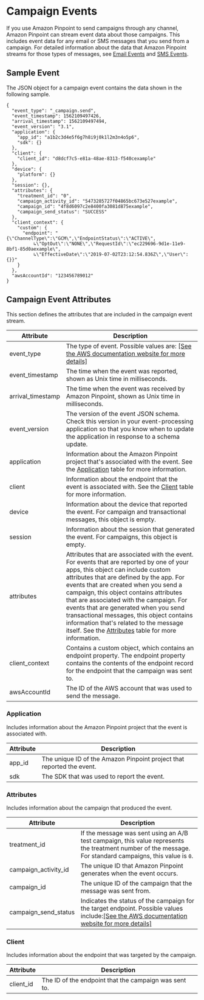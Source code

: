 # Campaign Events<a name="event-streams-data-campaign"></a>

If you use Amazon Pinpoint to send campaigns through any channel, Amazon Pinpoint can stream event data about those campaigns\. This includes event data for any email or SMS messages that you send from a campaign\. For detailed information about the data that Amazon Pinpoint streams for those types of messages, see [Email Events](event-streams-data-email.md) and [SMS Events](event-streams-data-sms.md)\. 

## Sample Event<a name="event-streams-data-campaign-example"></a>

The JSON object for a campaign event contains the data shown in the following sample\.

```
{
  "event_type": "_campaign.send",
  "event_timestamp": 1562109497426,
  "arrival_timestamp": 1562109497494,
  "event_version": "3.1",
  "application": {
    "app_id": "a1b2c3d4e5f6g7h8i9j0k1l2m3n4o5p6",
    "sdk": {}
  },
  "client": {
    "client_id": "d8dcf7c5-e81a-48ae-8313-f540cexample"
  },
  "device": {
    "platform": {}
  },
  "session": {},
  "attributes": {
    "treatment_id": "0",
    "campaign_activity_id": "5473285727f04865bc673e527example",
    "campaign_id": "4f8d6097c2e8400fa3081d875example",
    "campaign_send_status": "SUCCESS"
  },
  "client_context": {
    "custom": {
      "endpoint": "{\"ChannelType\":\"GCM\",\"EndpointStatus\":\"ACTIVE\",
          ↳\"OptOut\":\"NONE\",\"RequestId\":\"ec229696-9d1e-11e9-8bf1-85d0aexample\",
          ↳\"EffectiveDate\":\"2019-07-02T23:12:54.836Z\",\"User\":{}}"
    }
  },
  "awsAccountId": "123456789012"
}
```

## Campaign Event Attributes<a name="event-streams-data-campaign-attributes"></a>

This section defines the attributes that are included in the campaign event stream\.


| Attribute | Description | 
| --- | --- | 
| event\_type |  The type of event\. Possible values are: [\[See the AWS documentation website for more details\]](http://docs.aws.amazon.com/pinpoint/latest/developerguide/event-streams-data-campaign.html)  | 
| event\_timestamp | The time when the event was reported, shown as Unix time in milliseconds\. | 
| arrival\_timestamp | The time when the event was received by Amazon Pinpoint, shown as Unix time in milliseconds\. | 
| event\_version |  The version of the event JSON schema\.  Check this version in your event\-processing application so that you know when to update the application in response to a schema update\.   | 
| application | Information about the Amazon Pinpoint project that's associated with the event\. See the [Application](#event-streams-data-campaign-attributes-application) table for more information\. | 
| client | Information about the endpoint that the event is associated with\. See the [Client](#event-streams-data-campaign-attributes-client) table for more information\. | 
| device | Information about the device that reported the event\. For campaign and transactional messages, this object is empty\. | 
| session | Information about the session that generated the event\. For campaigns, this object is empty\. | 
| attributes |  Attributes that are associated with the event\. For events that are reported by one of your apps, this object can include custom attributes that are defined by the app\. For events that are created when you send a campaign, this object contains attributes that are associated with the campaign\. For events that are generated when you send transactional messages, this object contains information that's related to the message itself\. See the [Attributes](#event-streams-data-campaign-attributes-attrs) table for more information\.  | 
| client\_context | Contains a custom object, which contains an endpoint property\. The endpoint property contains the contents of the endpoint record for the endpoint that the campaign was sent to\. | 
| awsAccountId |  The ID of the AWS account that was used to send the message\.  | 

### Application<a name="event-streams-data-campaign-attributes-application"></a>

Includes information about the Amazon Pinpoint project that the event is associated with\.


| Attribute | Description | 
| --- | --- | 
| app\_id |  The unique ID of the Amazon Pinpoint project that reported the event\.  | 
| sdk |  The SDK that was used to report the event\.   | 

### Attributes<a name="event-streams-data-campaign-attributes-attrs"></a>

Includes information about the campaign that produced the event\.


| Attribute | Description | 
| --- | --- | 
| treatment\_id |  If the message was sent using an A/B test campaign, this value represents the treatment number of the message\. For standard campaigns, this value is `0`\.  | 
| campaign\_activity\_id | The unique ID that Amazon Pinpoint generates when the event occurs\. | 
| campaign\_id |  The unique ID of the campaign that the message was sent from\.  | 
| campaign\_send\_status | Indicates the status of the campaign for the target endpoint\. Possible values include:[\[See the AWS documentation website for more details\]](http://docs.aws.amazon.com/pinpoint/latest/developerguide/event-streams-data-campaign.html)  | 

### Client<a name="event-streams-data-campaign-attributes-client"></a>

Includes information about the endpoint that was targeted by the campaign\.


| Attribute | Description | 
| --- | --- | 
| client\_id | The ID of the endpoint that the campaign was sent to\. | 